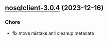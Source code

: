 

## [nosqlclient-3.0.4](https://github.com/truecharts/charts/compare/nosqlclient-2.0.12...nosqlclient-3.0.4) (2023-12-16)

### Chore

- fix move mistake and cleanup metadata
  
  